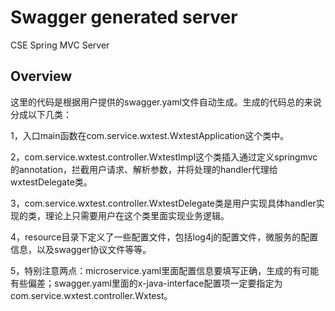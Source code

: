 # Swagger generated server

CSE Spring MVC Server


## Overview
这里的代码是根据用户提供的swagger.yaml文件自动生成。生成的代码总的来说分成以下几类：

1，入口main函数在com.service.wxtest.WxtestApplication这个类中。

2，com.service.wxtest.controller.WxtestImpl这个类插入通过定义springmvc的annotation，拦截用户请求、解析参数，并将处理的handler代理给wxtestDelegate类。

3，com.service.wxtest.controller.WxtestDelegate类是用户实现具体handler实现的类，理论上只需要用户在这个类里面实现业务逻辑。


4，resource目录下定义了一些配置文件，包括log4j的配置文件，微服务的配置信息，以及swagger协议文件等等。

5，特别注意两点：microservice.yaml里面配置信息要填写正确，生成的有可能有些偏差；swagger.yaml里面的x-java-interface配置项一定要指定为com.service.wxtest.controller.Wxtest。
